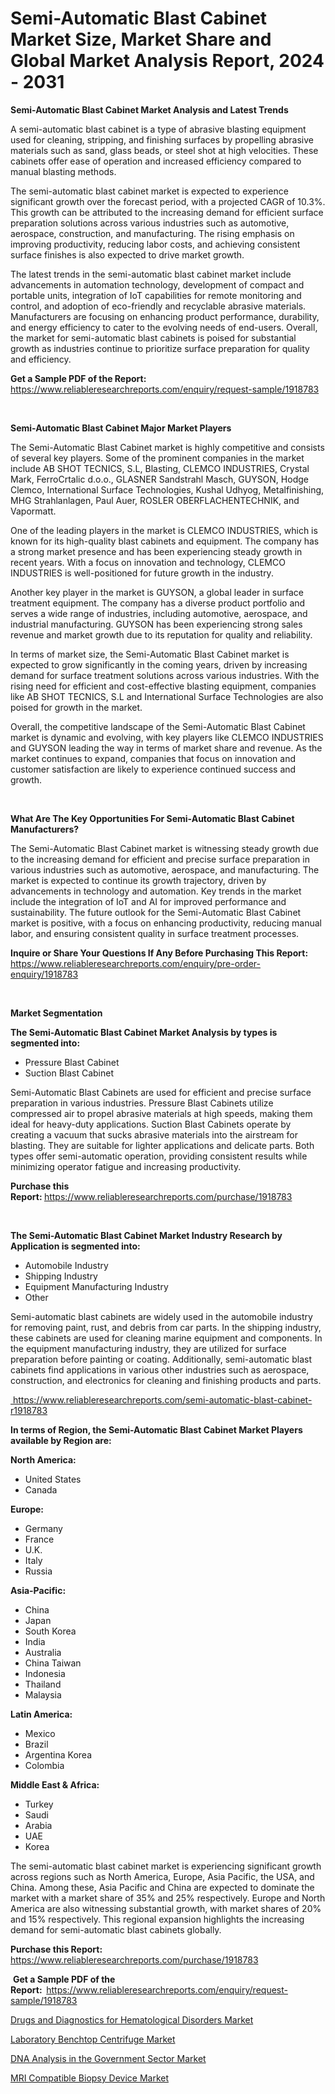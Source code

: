 <p><h1>Semi-Automatic Blast Cabinet Market Size, Market Share and Global Market Analysis Report, 2024 - 2031</h1></p><p><strong>Semi-Automatic Blast Cabinet Market Analysis and Latest Trends</strong></p>
<p><p>A semi-automatic blast cabinet is a type of abrasive blasting equipment used for cleaning, stripping, and finishing surfaces by propelling abrasive materials such as sand, glass beads, or steel shot at high velocities. These cabinets offer ease of operation and increased efficiency compared to manual blasting methods.</p><p>The semi-automatic blast cabinet market is expected to experience significant growth over the forecast period, with a projected CAGR of 10.3%. This growth can be attributed to the increasing demand for efficient surface preparation solutions across various industries such as automotive, aerospace, construction, and manufacturing. The rising emphasis on improving productivity, reducing labor costs, and achieving consistent surface finishes is also expected to drive market growth.</p><p>The latest trends in the semi-automatic blast cabinet market include advancements in automation technology, development of compact and portable units, integration of IoT capabilities for remote monitoring and control, and adoption of eco-friendly and recyclable abrasive materials. Manufacturers are focusing on enhancing product performance, durability, and energy efficiency to cater to the evolving needs of end-users. Overall, the market for semi-automatic blast cabinets is poised for substantial growth as industries continue to prioritize surface preparation for quality and efficiency.</p></p>
<p><strong>Get a Sample PDF of the Report:&nbsp;</strong> <a href="https://www.reliableresearchreports.com/enquiry/request-sample/1918783">https://www.reliableresearchreports.com/enquiry/request-sample/1918783</a></p>
<p>&nbsp;</p>
<p><strong>Semi-Automatic Blast Cabinet Major Market Players</strong></p>
<p><p>The Semi-Automatic Blast Cabinet market is highly competitive and consists of several key players. Some of the prominent companies in the market include AB SHOT TECNICS, S.L, Blasting, CLEMCO INDUSTRIES, Crystal Mark, FerroCrtalic d.o.o., GLASNER Sandstrahl Masch, GUYSON, Hodge Clemco, International Surface Technologies, Kushal Udhyog, Metalfinishing, MHG Strahlanlagen, Paul Auer, ROSLER OBERFLACHENTECHNIK, and Vapormatt.</p><p>One of the leading players in the market is CLEMCO INDUSTRIES, which is known for its high-quality blast cabinets and equipment. The company has a strong market presence and has been experiencing steady growth in recent years. With a focus on innovation and technology, CLEMCO INDUSTRIES is well-positioned for future growth in the industry.</p><p>Another key player in the market is GUYSON, a global leader in surface treatment equipment. The company has a diverse product portfolio and serves a wide range of industries, including automotive, aerospace, and industrial manufacturing. GUYSON has been experiencing strong sales revenue and market growth due to its reputation for quality and reliability.</p><p>In terms of market size, the Semi-Automatic Blast Cabinet market is expected to grow significantly in the coming years, driven by increasing demand for surface treatment solutions across various industries. With the rising need for efficient and cost-effective blasting equipment, companies like AB SHOT TECNICS, S.L and International Surface Technologies are also poised for growth in the market.</p><p>Overall, the competitive landscape of the Semi-Automatic Blast Cabinet market is dynamic and evolving, with key players like CLEMCO INDUSTRIES and GUYSON leading the way in terms of market share and revenue. As the market continues to expand, companies that focus on innovation and customer satisfaction are likely to experience continued success and growth.</p></p>
<p>&nbsp;</p>
<p><strong>What Are The Key Opportunities For Semi-Automatic Blast Cabinet Manufacturers?</strong></p>
<p><p>The Semi-Automatic Blast Cabinet market is witnessing steady growth due to the increasing demand for efficient and precise surface preparation in various industries such as automotive, aerospace, and manufacturing. The market is expected to continue its growth trajectory, driven by advancements in technology and automation. Key trends in the market include the integration of IoT and AI for improved performance and sustainability. The future outlook for the Semi-Automatic Blast Cabinet market is positive, with a focus on enhancing productivity, reducing manual labor, and ensuring consistent quality in surface treatment processes.</p></p>
<p><strong>Inquire or Share Your Questions If Any Before Purchasing This Report:</strong> <a href="https://www.reliableresearchreports.com/enquiry/pre-order-enquiry/1918783">https://www.reliableresearchreports.com/enquiry/pre-order-enquiry/1918783</a></p>
<p>&nbsp;</p>
<p><strong>Market Segmentation</strong></p>
<p><strong>The Semi-Automatic Blast Cabinet Market Analysis by types is segmented into:</strong></p>
<p><ul><li>Pressure Blast Cabinet</li><li>Suction Blast Cabinet</li></ul></p>
<p><p>Semi-Automatic Blast Cabinets are used for efficient and precise surface preparation in various industries. Pressure Blast Cabinets utilize compressed air to propel abrasive materials at high speeds, making them ideal for heavy-duty applications. Suction Blast Cabinets operate by creating a vacuum that sucks abrasive materials into the airstream for blasting. They are suitable for lighter applications and delicate parts. Both types offer semi-automatic operation, providing consistent results while minimizing operator fatigue and increasing productivity.</p></p>
<p><strong>Purchase this Report:&nbsp;</strong><a href="https://www.reliableresearchreports.com/purchase/1918783">https://www.reliableresearchreports.com/purchase/1918783</a></p>
<p>&nbsp;</p>
<p><strong>The Semi-Automatic Blast Cabinet Market Industry Research by Application is segmented into:</strong></p>
<p><ul><li>Automobile Industry</li><li>Shipping Industry</li><li>Equipment Manufacturing Industry</li><li>Other</li></ul></p>
<p><p>Semi-automatic blast cabinets are widely used in the automobile industry for removing paint, rust, and debris from car parts. In the shipping industry, these cabinets are used for cleaning marine equipment and components. In the equipment manufacturing industry, they are utilized for surface preparation before painting or coating. Additionally, semi-automatic blast cabinets find applications in various other industries such as aerospace, construction, and electronics for cleaning and finishing products and parts.</p></p>
<p><a href="https://www.reliableresearchreports.com/semi-automatic-blast-cabinet-r1918783">&nbsp;https://www.reliableresearchreports.com/semi-automatic-blast-cabinet-r1918783</a></p>
<p><strong>In terms of Region, the Semi-Automatic Blast Cabinet Market Players available by Region are:</strong></p>
<p>
    <p> <strong> North America: </strong>
        <ul>
            <li>United States</li>
            <li>Canada</li>
        </ul>
        </p> 
    <p> <strong> Europe: </strong>
        <ul>
            <li>Germany</li>
            <li>France</li>
            <li>U.K.</li>
            <li>Italy</li>
            <li>Russia</li>
        </ul>
        </p> 
    <p> <strong> Asia-Pacific: </strong>
        <ul>
            <li>China</li>
            <li>Japan</li>
            <li>South Korea</li>
            <li>India</li>
            <li>Australia</li>
            <li>China Taiwan</li>
            <li>Indonesia</li>
            <li>Thailand</li>
            <li>Malaysia</li>
        </ul>
        </p> 
    <p> <strong> Latin America: </strong>
        <ul>
            <li>Mexico</li>
            <li>Brazil</li>
            <li>Argentina Korea</li>
            <li>Colombia</li>
        </ul>
        </p> 
    <p> <strong> Middle East & Africa: </strong>
        <ul>
            <li>Turkey</li>
            <li>Saudi</li>
            <li>Arabia</li>
            <li>UAE</li>
            <li>Korea</li>
        </ul>
    </p>
    </p>
<p><p>The semi-automatic blast cabinet market is experiencing significant growth across regions such as North America, Europe, Asia Pacific, the USA, and China. Among these, Asia Pacific and China are expected to dominate the market with a market share of 35% and 25% respectively. Europe and North America are also witnessing substantial growth, with market shares of 20% and 15% respectively. This regional expansion highlights the increasing demand for semi-automatic blast cabinets globally.</p></p>
<p><strong>Purchase this Report: </strong><a href="https://www.reliableresearchreports.com/purchase/1918783">https://www.reliableresearchreports.com/purchase/1918783</a></p>
<p>&nbsp;<strong>Get a Sample PDF of the Report:&nbsp;&nbsp;</strong><a href="https://www.reliableresearchreports.com/enquiry/request-sample/1918783">https://www.reliableresearchreports.com/enquiry/request-sample/1918783</a></p>
<p><strong></strong></p>
<p><p><a href="https://issuu.com/reportprime-2/docs/drugs-and-diagnostics-for-hematological-disorders-">Drugs and Diagnostics for Hematological Disorders Market</a></p><p><a href="https://github.com/BryanLittlebXfbG/Market-Research-Report-List-1/blob/main/laboratory-benchtop-centrifuge-market.md">Laboratory Benchtop Centrifuge Market</a></p><p><a href="https://issuu.com/reportprime-2/docs/dna-analysis-in-the-government-sector-market-size-">DNA Analysis in the Government Sector Market</a></p><p><a href="https://github.com/fxdvmliw90/Market-Research-Report-List-1/blob/main/mri-compatible-biopsy-device-market.md">MRI Compatible Biopsy Device Market</a></p></p>